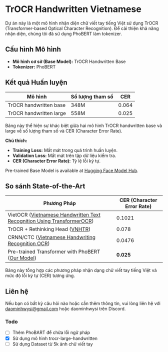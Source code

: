 # TrOCR Handwritten Vietnamese

Dự án này là một mô hình nhận diện chữ viết tay tiếng Việt sử dụng TrOCR (Transformer-based Optical Character Recognition). Để cải thiện khả năng nhận diện, chúng tôi đã sử dụng PhoBERT làm tokenizer.

## Cấu hình Mô hình

- **Mô hình cơ sở (Base Model):** TrOCR Handwritten Base
- **Tokenizer:** PhoBERT

## Kết quả Huấn luyện

| Mô hình                    | Số lượng tham số | CER   |
|----------------------------|---------------------------|-------|
| TrOCR handwritten base      | 348M                      | 0.064 |
| TrOCR handwritten large     | 558M                      | 0.025    |

Bảng này thể hiện sự khác biệt giữa hai mô hình TrOCR handwritten base và large về số lượng tham số và CER (Character Error Rate).

**Chú thích:**
- **Training Loss:** Mất mát trong quá trình huấn luyện.
- **Validation Loss:** Mất mát trên tập dữ liệu kiểm tra.
- **CER (Character Error Rate):** Tỷ lệ lỗi ký tự.

Pre-trained Base Model is available at [Hugging Face Model Hub](https://huggingface.co/Daominhwysi/trocr-base-vietnamese-handwritten/tree/main).

## So sánh State-of-the-Art

| Phương Pháp                                                                                                  | CER (Character Error Rate) |
|--------------------------------------------------------------------------------------------------------------|----------------------------|
| VietOCR ([Vietnamese Handwritten Text Recognition Using TransformerOCR](https://github.com/HungPham2002/Vietnamese-handwritten-text-recognition-using-TransformerOCR)) | 0.1021                     |
| TrOCR + Rethinking Head ([VNHTR](https://github.com/nguyenhoanganh2002/vnhtr))                               | 0.078                      |
| CRNN/CTC ([Vietnamese Handwriting Recognition OCR](https://github.com/TomHuynhSG/Vietnamese-Handwriting-Recognition-OCR))             | 0.0476                     |
| Pre-trained Transformer with PhoBERT ([Our Model](https://huggingface.co/Daominhwysi/trocr-base-vietnamese-handwritten/tree/main)) | **0.025**                    |

Bảng này tổng hợp các phương pháp nhận dạng chữ viết tay tiếng Việt và mức độ lỗi ký tự (CER) tương ứng.

## Liên hệ

Nếu bạn có bất kỳ câu hỏi nào hoặc cần thêm thông tin, vui lòng liên hệ với daominhwysi@gmail.com hoặc daominhwysi trên Discord.

### Todo

- [ ] Thêm PhoBART để chữa lỗi ngữ pháp
- [x] Sử dụng mô hình trocr-large-handwritten 
- [ ] Sử dụng Dataset từ 5k ảnh chữ viết tay
